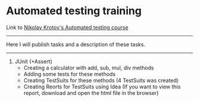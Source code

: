 # Automated testing training
Link to <a href="https://vk.com/qakrotov" target="_blank">Nikolay Krotov's Automated testing course</a>

---

Here I will publish tasks and a description of these tasks.

---

1. JUnit (+Assert)
   * Creating a calculator with add, sub, mul, div methods
   * Adding some tests for these methods
   * Creating TestSuits for these methods (4 TestSuits was created)
   * Creating Reorts for TestSuits using Idea (If you want to view this report, download and open the html file in the browser)
